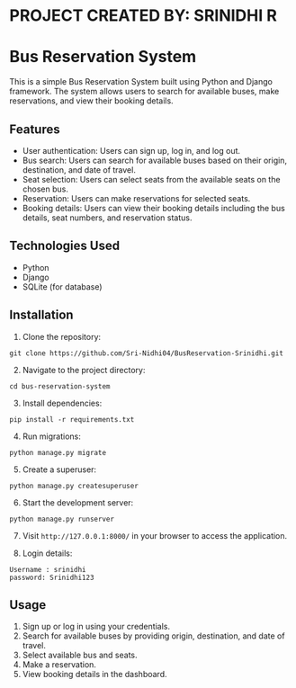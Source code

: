 # PROJECT CREATED BY: SRINIDHI R

# Bus Reservation System

This is a simple Bus Reservation System built using Python and Django framework. The system allows users to search for available buses, make reservations, and view their booking details.

## Features

- User authentication: Users can sign up, log in, and log out.
- Bus search: Users can search for available buses based on their origin, destination, and date of travel.
- Seat selection: Users can select seats from the available seats on the chosen bus.
- Reservation: Users can make reservations for selected seats.
- Booking details: Users can view their booking details including the bus details, seat numbers, and reservation status.

## Technologies Used

- Python
- Django
- SQLite (for database)

## Installation

1. Clone the repository:

```
git clone https://github.com/Sri-Nidhi04/BusReservation-Srinidhi.git
```

2. Navigate to the project directory:

```
cd bus-reservation-system
```

3. Install dependencies:

```
pip install -r requirements.txt
```

4. Run migrations:

```
python manage.py migrate
```

5. Create a superuser:

```
python manage.py createsuperuser
```

6. Start the development server:

```
python manage.py runserver
```

7. Visit `http://127.0.0.1:8000/` in your browser to access the application.

8. Login details:

```
Username : srinidhi
password: Srinidhi123
```

## Usage

1. Sign up or log in using your credentials.
2. Search for available buses by providing origin, destination, and date of travel.
3. Select available bus and seats.
4. Make a reservation.
5. View booking details in the dashboard.

